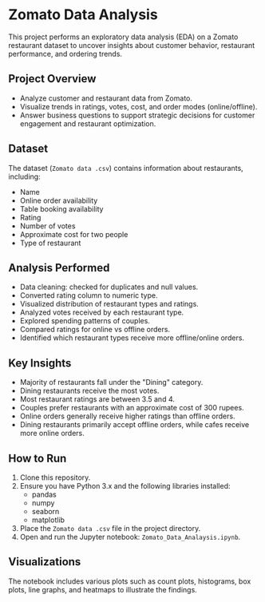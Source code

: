 # Zomato Data Analysis

This project performs an exploratory data analysis (EDA) on a Zomato restaurant dataset to uncover insights about customer behavior, restaurant performance, and ordering trends.

## Project Overview

- Analyze customer and restaurant data from Zomato.
- Visualize trends in ratings, votes, cost, and order modes (online/offline).
- Answer business questions to support strategic decisions for customer engagement and restaurant optimization.

## Dataset

The dataset (`Zomato data .csv`) contains information about restaurants, including:
- Name
- Online order availability
- Table booking availability
- Rating
- Number of votes
- Approximate cost for two people
- Type of restaurant

## Analysis Performed

- Data cleaning: checked for duplicates and null values.
- Converted rating column to numeric type.
- Visualized distribution of restaurant types and ratings.
- Analyzed votes received by each restaurant type.
- Explored spending patterns of couples.
- Compared ratings for online vs offline orders.
- Identified which restaurant types receive more offline/online orders.

## Key Insights

- Majority of restaurants fall under the "Dining" category.
- Dining restaurants receive the most votes.
- Most restaurant ratings are between 3.5 and 4.
- Couples prefer restaurants with an approximate cost of 300 rupees.
- Online orders generally receive higher ratings than offline orders.
- Dining restaurants primarily accept offline orders, while cafes receive more online orders.

## How to Run

1. Clone this repository.
2. Ensure you have Python 3.x and the following libraries installed:
   - pandas
   - numpy
   - seaborn
   - matplotlib
3. Place the `Zomato data .csv` file in the project directory.
4. Open and run the Jupyter notebook: `Zomato_Data_Analaysis.ipynb`.

## Visualizations

The notebook includes various plots such as count plots, histograms, box plots, line graphs, and heatmaps to illustrate the findings.

